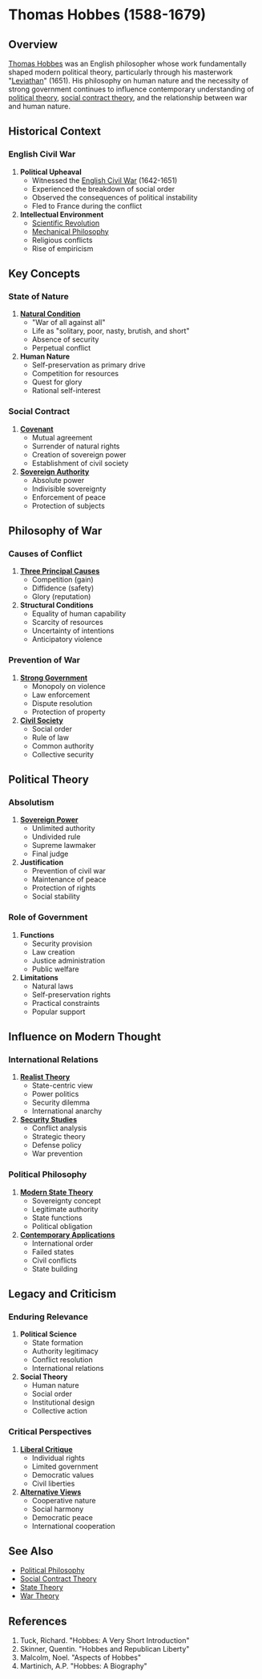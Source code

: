 # Thomas Hobbes (1588-1679)

## Overview

[Thomas Hobbes](THOMAS_HOBBES.md) was an English philosopher whose work fundamentally shaped modern political theory, particularly through his masterwork "[Leviathan](../../../literary_products/joes_notes/LEVIATHAN.md)" (1651). His philosophy on human nature and the necessity of strong government continues to influence contemporary understanding of [political theory](../../../literary_products/joes_notes/POLITICAL_THEORY.md), [social contract theory](../../../literary_products/joes_notes/SOCIAL_CONTRACT_THEORY.md), and the relationship between war and human nature.

## Historical Context

### English Civil War

1. **Political Upheaval**
   * Witnessed the [English Civil War](../../../literary_products/joes_notes/ENGLISH_CIVIL_WAR.md) (1642-1651)
   * Experienced the breakdown of social order
   * Observed the consequences of political instability
   * Fled to France during the conflict
2. **Intellectual Environment**
   * [Scientific Revolution](../../../literary_products/joes_notes/SCIENTIFIC_REVOLUTION.md)
   * [Mechanical Philosophy](../../../literary_products/joes_notes/MECHANICAL_PHILOSOPHY.md)
   * Religious conflicts
   * Rise of empiricism

## Key Concepts

### State of Nature

1. [**Natural Condition**](../../../literary_products/joes_notes/STATE_OF_NATURE.md)
   * "War of all against all"
   * Life as "solitary, poor, nasty, brutish, and short"
   * Absence of security
   * Perpetual conflict
2. **Human Nature**
   * Self-preservation as primary drive
   * Competition for resources
   * Quest for glory
   * Rational self-interest

### Social Contract

1. [**Covenant**](../../../literary_products/joes_notes/SOCIAL_COVENANT.md)
   * Mutual agreement
   * Surrender of natural rights
   * Creation of sovereign power
   * Establishment of civil society
2. [**Sovereign Authority**](../../../literary_products/joes_notes/SOVEREIGN_AUTHORITY.md)
   * Absolute power
   * Indivisible sovereignty
   * Enforcement of peace
   * Protection of subjects

## Philosophy of War

### Causes of Conflict

1. [**Three Principal Causes**](../../../literary_products/joes_notes/HOBBESIAN_CAUSES_OF_WAR.md)
   * Competition (gain)
   * Diffidence (safety)
   * Glory (reputation)
2. **Structural Conditions**
   * Equality of human capability
   * Scarcity of resources
   * Uncertainty of intentions
   * Anticipatory violence

### Prevention of War

1. [**Strong Government**](../../../literary_products/joes_notes/STRONG_GOVERNMENT.md)
   * Monopoly on violence
   * Law enforcement
   * Dispute resolution
   * Protection of property
2. [**Civil Society**](../../../literary_products/joes_notes/CIVIL_SOCIETY.md)
   * Social order
   * Rule of law
   * Common authority
   * Collective security

## Political Theory

### Absolutism

1. [**Sovereign Power**](../../../literary_products/joes_notes/SOVEREIGN_POWER.md)
   * Unlimited authority
   * Undivided rule
   * Supreme lawmaker
   * Final judge
2. **Justification**
   * Prevention of civil war
   * Maintenance of peace
   * Protection of rights
   * Social stability

### Role of Government

1. **Functions**
   * Security provision
   * Law creation
   * Justice administration
   * Public welfare
2. **Limitations**
   * Natural laws
   * Self-preservation rights
   * Practical constraints
   * Popular support

## Influence on Modern Thought

### International Relations

1. [**Realist Theory**](../../../literary_products/joes_notes/REALIST_THEORY.md)
   * State-centric view
   * Power politics
   * Security dilemma
   * International anarchy
2. [**Security Studies**](../../../literary_products/joes_notes/SECURITY_STUDIES.md)
   * Conflict analysis
   * Strategic theory
   * Defense policy
   * War prevention

### Political Philosophy

1. [**Modern State Theory**](../../../literary_products/joes_notes/MODERN_STATE_THEORY.md)
   * Sovereignty concept
   * Legitimate authority
   * State functions
   * Political obligation
2. [**Contemporary Applications**](../../../literary_products/joes_notes/CONTEMPORARY_HOBBES.md)
   * International order
   * Failed states
   * Civil conflicts
   * State building

## Legacy and Criticism

### Enduring Relevance

1. **Political Science**
   * State formation
   * Authority legitimacy
   * Conflict resolution
   * International relations
2. **Social Theory**
   * Human nature
   * Social order
   * Institutional design
   * Collective action

### Critical Perspectives

1. [**Liberal Critique**](../../../literary_products/joes_notes/LIBERAL_CRITIQUE.md)
   * Individual rights
   * Limited government
   * Democratic values
   * Civil liberties
2. [**Alternative Views**](../../../literary_products/joes_notes/ALTERNATIVE_STATE_THEORIES.md)
   * Cooperative nature
   * Social harmony
   * Democratic peace
   * International cooperation

## See Also

* [Political Philosophy](../../../literary_products/joes_notes/POLITICAL_PHILOSOPHY.md)
* [Social Contract Theory](../../../literary_products/joes_notes/SOCIAL_CONTRACT_THEORY.md)
* [State Theory](../../../literary_products/joes_notes/STATE_THEORY.md)
* [War Theory](../../../literary_products/joes_notes/WAR_THEORY.md)

## References

1. Tuck, Richard. "Hobbes: A Very Short Introduction"
2. Skinner, Quentin. "Hobbes and Republican Liberty"
3. Malcolm, Noel. "Aspects of Hobbes"
4. Martinich, A.P. "Hobbes: A Biography"
